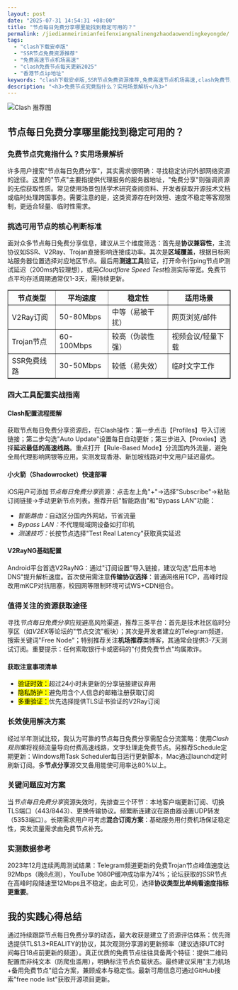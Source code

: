 ```yaml
---
layout: post
date: "2025-07-31 14:54:31 +08:00"
title: "节点每日免费分享哪里能找到稳定可用的？"
permalink: /jiedianmeirimianfeifenxiangnalinengzhaodaowendingkeyongde/
tags:
  - "clash下载安卓版"
  - "SSR节点免费资源推荐"
  - "免费高速节点机场高速"
  - "clash免费节点每天更新2025"
  - "香港节点ip地址"
keywords: "clash下载安卓版,SSR节点免费资源推荐,免费高速节点机场高速,clash免费节点每天更新2025,香港节点ip地址"
description: "<h3>免费节点究竟指什么？实用场景解析</h3>"
---
```


![Clash 推荐图](https://clashjd.github.io/assets/img/tiktok机场推荐.png)

## 节点每日免费分享哪里能找到稳定可用的？

<h3>免费节点究竟指什么？实用场景解析</h3>
<p>许多用户搜索"节点每日免费分享"，其实需求很明确：寻找稳定访问外部网络资源的途径。这里的"节点"主要指提供代理服务的服务器地址，"免费分享"则强调资源的无偿获取性质。常见使用场景包括学术研究查阅资料、开发者获取开源技术文档或临时处理跨国事务。需要注意的是，这类资源存在时效短、速度不稳定等客观限制，更适合轻量、临时性需求。</p>
<h3>挑选可用节点的核心判断标准</h3>
<p>面对众多节点每日免费分享信息，建议从三个维度筛选：首先是<strong>协议兼容性</strong>，主流协议如SSR、V2Ray、Trojan直接影响连接成功率。其次是<strong>区域覆盖</strong>，根据目标网站服务器位置选择对应地区节点。最后用<strong>测速工具</strong>验证，打开命令行ping节点IP测试延迟（200ms内较理想），或用<em>Cloudflare Speed Test</em>检测实际带宽。免费节点平均存活周期通常仅1-3天，需持续更新。</p>
<table border="1">
<tr><th>节点类型</th><th>平均速度</th><th>稳定性</th><th>适用场景</th></tr>
<tr><td>V2Ray订阅</td><td>50-80Mbps</td><td>中等（易被干扰）</td><td>网页浏览/邮件</td></tr>
<tr><td>Trojan节点</td><td>60-100Mbps</td><td>较高（伪装性强）</td><td>视频会议/轻量下载</td></tr>
<tr><td>SSR免费线路</td><td>30-50Mbps</td><td>较低（易失效）</td><td>临时文字工作</td></tr>
</table>
<h3>四大工具配置实战指南</h3>
<h4>Clash配置流程图解</h4>
<p>获取节点每日免费分享资源后，在Clash操作：第一步点击【Profiles】导入订阅链接；第二步勾选"Auto Update"设置每日自动更新；第三步进入【Proxies】选择<strong>延迟最低的高速线路</strong>。重点打开【Rule-Based Mode】分流国内外流量，避免全局代理影响网银等应用。实测发现香港、新加坡线路对中文用户延迟最优。</p>
<h4>小火箭（Shadowrocket）快速部署</h4>
<p>iOS用户可添加<em>节点每日免费分享</em>资源：点击左上角"+"→选择"Subscribe"→粘贴订阅链接→手动更新节点列表。推荐开启"智能路由"和"Bypass LAN"功能：</p>
<ul>
<li><em>智能路由：</em>自动区分国内外网站，节省流量</li>
<li><em>Bypass LAN：</em>不代理局域网设备如打印机</li>
<li><em>测速技巧：</em>长按节点选择"Test Real Latency"获取真实延迟</li>
</ul>
<h4>V2RayNG基础配置</h4>
<p>Android平台首选V2RayNG：通过"订阅设置"导入链接，建议勾选"启用本地DNS"提升解析速度。首次使用需注意<strong>传输协议选择</strong>：普通网络用TCP，高峰时段改用mKCP对抗阻塞，校园网等限制环境可试WS+CDN组合。</p>
<h3>值得关注的资源获取途径</h3>
<p>寻找<em>节点每日免费分享</em>应规避高风险渠道，推荐三类平台：首先是技术社区临时分享区（如<em>V2EX</em>等论坛的"节点交流"板块）；其次是开发者建立的Telegram频道，搜索关键词"Free Node"；特别推荐关注<strong>机场推荐</strong>类博客，其通常会提供3-7天测试订阅。重要提示：任何索取银行卡或密码的"付费免费节点"均属欺诈。</p>
<h4>获取注意事项清单</h4>
<ul>
<li><mark>验证时效：</mark>超过24小时未更新的分享链接建议弃用</li>
<li><mark>隐私防护：</mark>避免用含个人信息的邮箱注册获取订阅</li>
<li><mark>多重验证：</mark>优先选择提供TLS证书验证的V2Ray订阅</li>
</ul>
<h3>长效使用解决方案</h3>
<p>经过半年测试比较，我认为可靠的节点每日免费分享需配合分流策略：使用<em>Clash规则集</em>将视频流量导向付费高速线路，文字处理走免费节点。另推荐Schedule定期更新：Windows用Task Scheduler每日运行更新脚本，Mac通过launchd定时刷新订阅。多<strong>节点分享</strong>源交叉备用能使可用率达80%以上。</p>
<h3>关键问题应对方案</h3>
<p>当<em>节点每日免费分享</em>资源失效时，先排查三个环节：本地客户端更新订阅、切换TLS端口（443/8443）、更换传输协议。频繁断连建议在路由器设置UDP转发（5353端口）。长期需求用户可考虑<strong>混合订阅方案</strong>：基础服务用付费机场保证稳定性，突发流量需求由免费节点补充。</p>
<h3>实测数据参考</h3>
<p>2023年12月连续两周测试结果：Telegram频道更新的免费Trojan节点峰值速度达92Mbps（晚8点测），YouTube 1080P缓冲成功率为74%；论坛获取的SSR节点在高峰时段降速至12Mbps且不稳定。由此可见，选择<strong>协议类型比单纯看速度指标更重要</strong>。</p>
<h2>我的实践心得总结</h2>
<p>通过持续跟踪节点每日免费分享的动态，最大收获是建立了资源评估体系：优先筛选提供TLS1.3+REALITY的协议，其次观测分享源的更新频率（建议选择UTC时间每日18点前更新的频道）。真正优质的免费节点往往具备两个特征：提供二维码配置而非纯文本（防爬虫滥用），明确标注节点负载状态。最终建议采用"主力机场+备用免费节点"组合方案，兼顾成本与稳定性。最新可用信息可通过GitHub搜索"free node list"获取开源项目更新。</p>